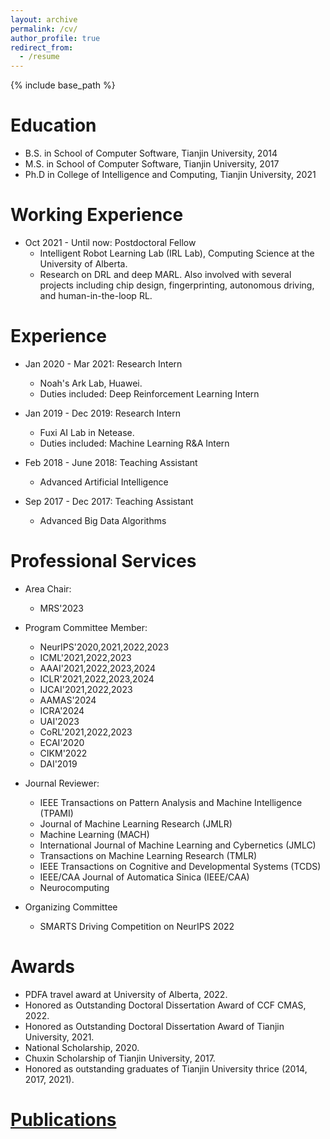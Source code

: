 ```yaml
---
layout: archive
permalink: /cv/
author_profile: true
redirect_from:
  - /resume
---
```


{% include base_path %}

Education
======
* B.S. in School of Computer Software, Tianjin University, 2014
* M.S. in School of Computer Software, Tianjin University, 2017
* Ph.D in College of Intelligence and Computing, Tianjin University, 2021 

Working Experience
======
* Oct 2021 - Until now: Postdoctoral Fellow 
  * Intelligent Robot Learning Lab (IRL Lab), Computing Science at the University of Alberta.
  * Research on DRL and deep MARL. Also involved with several projects including chip design, fingerprinting, autonomous driving, and human-in-the-loop RL.


Experience
======
* Jan 2020 - Mar 2021: Research Intern
  * Noah's Ark Lab, Huawei.
  * Duties included: Deep Reinforcement Learning Intern
* Jan 2019 - Dec 2019: Research Intern
  * Fuxi AI Lab in Netease.
  * Duties included: Machine Learning R&A Intern

* Feb 2018 - June 2018: Teaching Assistant
  * Advanced Artificial Intelligence
* Sep 2017 - Dec 2017: Teaching Assistant
  * Advanced Big Data Algorithms



Professional Services
======  
* Area Chair:
  * MRS'2023
* Program Committee Member: 
  * NeurIPS'2020,2021,2022,2023
  * ICML'2021,2022,2023
  * AAAI'2021,2022,2023,2024
  * ICLR'2021,2022,2023,2024
  * IJCAI'2021,2022,2023
  * AAMAS'2024
  * ICRA'2024
  * UAI'2023
  * CoRL'2021,2022,2023
  * ECAI'2020
  * CIKM'2022
  * DAI'2019

* Journal Reviewer: 
  * IEEE Transactions on Pattern Analysis and Machine Intelligence (TPAMI)
  * Journal of Machine Learning Research (JMLR)
  * Machine Learning (MACH)
  * International Journal of Machine Learning and Cybernetics (JMLC)
  * Transactions on Machine Learning Research (TMLR)
  * IEEE Transactions on Cognitive and Developmental Systems (TCDS)
  * IEEE/CAA Journal of Automatica Sinica (IEEE/CAA)
  * Neurocomputing
    
* Organizing Committee
  * SMARTS Driving Competition on NeurIPS 2022


Awards
======  
* PDFA travel award at University of Alberta, 2022.
* Honored as Outstanding Doctoral Dissertation Award of CCF CMAS, 2022. 
* Honored as Outstanding Doctoral Dissertation Award of Tianjin University, 2021. 
* National Scholarship, 2020.
* Chuxin Scholarship of Tianjin University, 2017.
* Honored as outstanding graduates of Tianjin University thrice (2014, 2017, 2021).

<a href="https://tianpeiyang.github.io/publications/">Publications</a>
======

 
